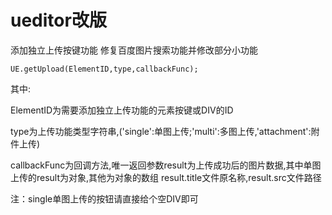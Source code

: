# ueditor改版
添加独立上传按键功能
修复百度图片搜索功能并修改部分小功能

```UE.getUpload(ElementID,type,callbackFunc);```

其中:

ElementID为需要添加独立上传功能的元素按键或DIV的ID

type为上传功能类型字符串,('single':单图上传;'multi':多图上传,'attachment':附件上传)

callbackFunc为回调方法,唯一返回参数result为上传成功后的图片数据,其中单图上传的result为对象,其他为对象的数组
result.title文件原名称,result.src文件路径


注：single单图上传的按钮请直接给个空DIV即可
